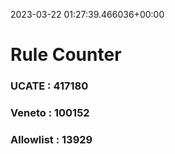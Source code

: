 2023-03-22 01:27:39.466036+00:00
# Rule Counter 
 ### UCATE : 417180

 ### Veneto : 100152

 ### Allowlist : 13929